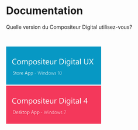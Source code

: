 # Documentation

Quelle version du Compositeur Digital utilisez-vous?

<br>

[<img width="260" src="../../en/img/main_doc_ux-v3.jpg"/>](index.md) [<img width="260" src="../../en/img/main_doc_v4-v3.jpg"/>](http://doc.compositeurdigital.com/fr/)


<br>
<br>
<br>
<br>
<br>
<br>
<br>
<br>
<br>
<br>

<br>
<br>
<br>
<br>
<br>
